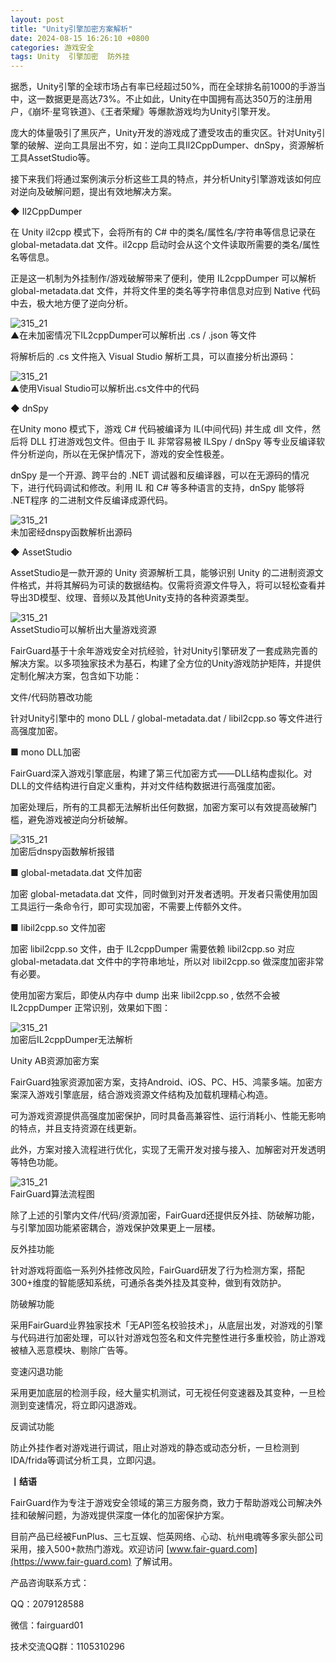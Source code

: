 ```yaml
---
layout: post
title: "Unity引擎加密方案解析"
date: 2024-08-15 16:26:10 +0800
categories: 游戏安全
tags: Unity  引擎加密  防外挂
---
```


据悉，Unity引擎的全球市场占有率已经超过50%，而在全球排名前1000的手游当中，这一数据更是高达73%。不止如此，Unity在中国拥有高达350万的注册用户，《崩坏·星穹铁道》、《王者荣耀》等爆款游戏均为Unity引擎开发。<!-- more -->  

庞大的体量吸引了黑灰产，Unity开发的游戏成了遭受攻击的重灾区。针对Unity引擎的破解、逆向工具层出不穷，如：逆向工具Il2CppDumper、dnSpy，资源解析工具AssetStudio等。  

接下来我们将通过案例演示分析这些工具的特点，并分析Unity引擎游戏该如何应对逆向及破解问题，提出有效地解决方案。  

◆ Il2CppDumper  

在 Unity il2cpp 模式下，会将所有的 C# 中的类名/属性名/字符串等信息记录在 global-metadata.dat 文件。il2cpp 启动时会从这个文件读取所需要的类名/属性名等信息。  

正是这一机制为外挂制作/游戏破解带来了便利，使用 IL2cppDumper 可以解析 global-metadata.dat 文件，并将文件里的类名等字符串信息对应到 Native 代码中去，极大地方便了逆向分析。  

![315_21](/assets/res/202103/加密前dump.gif)  
▲在未加密情况下IL2cppDumper可以解析出 .cs / .json 等文件  

将解析后的 .cs 文件拖入 Visual Studio 解析工具，可以直接分析出源码：  

![315_21](/assets/res/202103/逆向分析源码.png)  
▲使用Visual Studio可以解析出.cs文件中的代码  

◆ dnSpy  

在Unity mono 模式下，游戏 C# 代码被编译为 IL(中间代码) 并生成 dll 文件，然后将 DLL 打进游戏包文件。但由于 IL 非常容易被 ILSpy / dnSpy 等专业反编译软件分析逆向，所以在无保护情况下，游戏的安全性极差。  

dnSpy 是一个开源、跨平台的 .NET 调试器和反编译器，可以在无源码的情况下，进行代码调试和修改。利用 IL 和 C# 等多种语言的支持，dnSpy 能够将 .NET程序 的二进制文件反编译成源代码。  

![315_21](/assets/res/202103/原始未加密dnspy函数解析结果.png)  
未加密经dnspy函数解析出源码  

◆ AssetStudio  

AssetStudio是一款开源的 Unity 资源解析工具，能够识别 Unity 的二进制资源文件格式，并将其解码为可读的数据结构。仅需将资源文件导入，将可以轻松查看并导出3D模型、纹理、音频以及其他Unity支持的各种资源类型。  

![315_21](/assets/res/202103/光环4素材被抄袭.png)  
AssetStudio可以解析出大量游戏资源  

FairGuard基于十余年游戏安全对抗经验，针对Unity引擎研发了一套成熟完善的解决方案。以多项独家技术为基石，构建了全方位的Unity游戏防护矩阵，并提供定制化解决方案，包含如下功能：  

文件/代码防篡改功能  

针对Unity引擎中的 mono DLL / global-metadata.dat / libil2cpp.so 等文件进行高强度加密。  

■ mono DLL加密  

FairGuard深入游戏引擎底层，构建了第三代加密方式——DLL结构虚拟化。对DLL的文件结构进行自定义重构，并对文件结构数据进行高强度加密。  

加密处理后，所有的工具都无法解析出任何数据，加密方案可以有效提高破解门槛，避免游戏被逆向分析破解。  

![315_21](/assets/res/202103/函数加密后dnspy函数解析报错.png)  
加密后dnspy函数解析报错  

■ global-metadata.dat 文件加密  

加密 global-metadata.dat 文件，同时做到对开发者透明。开发者只需使用加固工具运行一条命令行，即可实现加密，不需要上传额外文件。  

■ libil2cpp.so 文件加密  

加密 libil2cpp.so 文件，由于 IL2cppDumper 需要依赖 libil2cpp.so 对应 global-metadata.dat 文件中的字符串地址，所以对 libil2cpp.so 做深度加密非常有必要。  

使用加密方案后，即使从内存中 dump 出来 libil2cpp.so , 依然不会被 IL2cppDumper 正常识别，效果如下图：  

![315_21](/assets/res/202103/加密后dump.gif)  
加密后IL2cppDumper无法解析  

Unity AB资源加密方案  

FairGuard独家资源加密方案，支持Android、iOS、PC、H5、鸿蒙多端。加密方案深入游戏引擎底层，结合游戏资源文件结构及加载机理精心构造。  

可为游戏资源提供高强度加密保护，同时具备高兼容性、运行消耗小、性能无影响的特点，并且支持资源在线更新。  

此外，方案对接入流程进行优化，实现了无需开发对接与接入、加解密对开发透明等特色功能。  

![315_21](/assets/res/202103/资源加密算法流程.png)  
FairGuard算法流程图  

除了上述的引擎内文件/代码/资源加密，FairGuard还提供反外挂、防破解功能，与引擎加固功能紧密耦合，游戏保护效果更上一层楼。  

反外挂功能  

针对游戏将面临一系列外挂修改风险，FairGuard研发了行为检测方案，搭配300+维度的智能感知系统，可通杀各类外挂及其变种，做到有效防护。  

防破解功能  

采用FairGuard业界独家技术「无API签名校验技术」，从底层出发，对游戏的引擎与代码进行加密处理，可以针对游戏包签名和文件完整性进行多重校验，防止游戏被植入恶意模块、剔除广告等。  

变速闪退功能  

采用更加底层的检测手段，经大量实机测试，可无视任何变速器及其变种，一旦检测到变速情况，将立即闪退游戏。  

反调试功能  

防止外挂作者对游戏进行调试，阻止对游戏的静态或动态分析，一旦检测到IDA/frida等调试分析工具，立即闪退。  


**丨结语**  

FairGuard作为专注于游戏安全领域的第三方服务商，致力于帮助游戏公司解决外挂和破解问题，为游戏提供深度一体化的加密保护方案。  

目前产品已经被FunPlus、三七互娱、恺英网络、心动、杭州电魂等多家头部公司采用，接入500+款热门游戏。欢迎访问 [www.fair-guard.com](https://www.fair-guard.com) 了解试用。    

产品咨询联系方式：  

QQ：2079128588  

微信：fairguard01  

技术交流QQ群：1105310296  